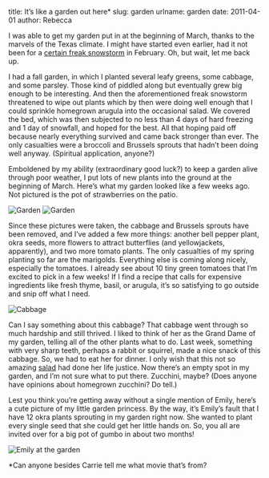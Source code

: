 title: It&#x02bc;s like a garden out here*
slug: garden
urlname: garden
date: 2011-04-01
author: Rebecca

I was able to get my garden put in at the beginning of March, thanks to the
marvels of the Texas climate. I might have started even earlier, had it not been
for a [certain freak snowstorm][a] in February. Oh, but wait, let me back up.

I had a fall garden, in which I planted several leafy greens, some cabbage, and
some parsley. Those kind of piddled along but eventually grew big enough to be
interesting. And then the aforementioned freak snowstorm threatened to wipe out
plants which by then were doing well enough that I could sprinkle homegrown
arugula into the occasional salad. We covered the bed, which was then subjected
to no less than 4 days of hard freezing and 1 day of snowfall, and hoped for the
best. All that hoping paid off because nearly everything survived and came back
stronger than ever. The only casualties were a broccoli and Brussels sprouts
that hadn&#x02bc;t been doing well anyway. (Spiritual application, anyone?)

Emboldened by my ability (extraordinary good luck?) to keep a garden alive
through poor weather, I put lots of new plants into the ground at the beginning
of March. Here&#x02bc;s what my garden looked like a few weeks ago. Not pictured
is the pot of strawberries on the patio.

<img src="{static}/images/2011-03-24-garden-labels.jpg" alt="Garden" class="img-fluid" />

<img src="{static}/images/2011-03-24-garden.jpg" alt="Garden" class="img-fluid" />

Since these pictures were taken, the cabbage and Brussels sprouts have been
removed, and I&#x02bc;ve added a few more things: another bell pepper plant,
okra seeds, more flowers to attract butterflies (and yellowjackets, apparently),
and two more tomato plants. The only casualties of my spring planting so far are
the marigolds. Everything else is coming along nicely, especially the tomatoes.
I already see about 10 tiny green tomatoes that I&#x02bc;m excited to pick in a
few weeks! If I find a recipe that calls for expensive ingredients like fresh
thyme, basil, or arugula, it&#x02bc;s so satisfying to go outside and snip off
what I need.

<img src="{static}/images/2011-03-24-cabbage.jpg" alt="Cabbage" class="img-fluid" />

Can I say something about this cabbage? That cabbage went through so much
hardship and still thrived. I liked to think of her as the Grand Dame of my
garden, telling all of the other plants what to do. Last week, something with
very sharp teeth, perhaps a rabbit or squirrel, made a nice snack of this
cabbage. So, we had to eat her for dinner. I only wish that this not so amazing
[salad][b] had done her life justice. Now there&#x02bc;s an empty spot in my
garden, and I&#x02bc;m not sure what to put there. Zucchini, maybe? (Does anyone
have opinions about homegrown zucchini? Do tell.)

Lest you think you&#x02bc;re getting away without a single mention of Emily,
here&#x02bc;s a cute picture of my little garden princess. By the way,
it&#x02bc;s Emily&#x02bc;s fault that I have 12 okra plants sprouting in my
garden right now. She wanted to plant every single seed that she could get her
little hands on. So, you all are invited over for a big pot of gumbo in about
two months!

<img src="{static}/images/2011-03-25-garden.jpg" alt="Emily at the garden" class="img-fluid" />

\*Can anyone besides Carrie tell me what movie that&#x02bc;s from?

[a]: {filename}/2011-02-14-weather.md
[b]: https://www.allrecipes.com/recipe/172790/amazing-asian-chicken-salad/
